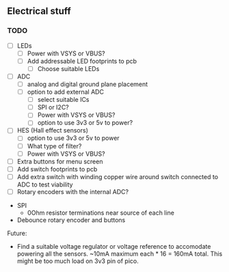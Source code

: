 ## Electrical stuff

### TODO
- [ ] LEDs
  - [ ] Power with VSYS or VBUS?
  - [ ] Add addressable LED footprints to pcb
    - [ ] Choose suitable LEDs
- [ ] ADC
  - [ ] analog and digital ground plane placement
  - [ ] option to add external ADC
    - [ ] select suitable ICs
    - [ ] SPI or I2C?
    - [ ] Power with VSYS or VBUS?
    - [ ] option to use 3v3 or 5v to power? 
- [ ] HES (Hall effect sensors)
  - [ ] option to use 3v3 or 5v to power
  - [ ] What type of filter?
  - [ ] Power with VSYS or VBUS?
- [ ] Extra buttons for menu screen
- [ ] Add switch footprints to pcb
- [ ] Add extra switch with winding copper wire  around switch connected to ADC to test viability
- [ ] Rotary encoders with the internal ADC?

- SPI 
   - 0Ohm resistor terminations near source of  each line
- Debounce rotary encoder and buttons

Future:
- Find a suitable voltage regulator or voltage reference to accomodate powering all the sensors. 
  ~10mA maximum each * 16 = 160mA total. This might be too much load on 3v3 pin of pico.

